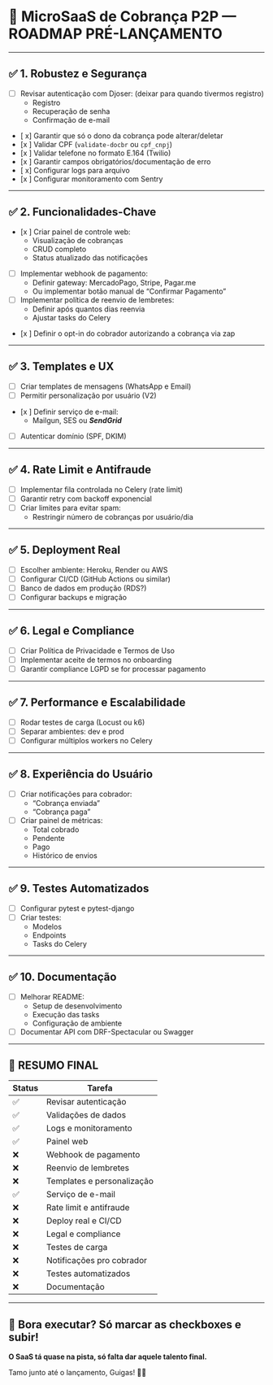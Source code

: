 # 📌 MicroSaaS de Cobrança P2P — ROADMAP PRÉ-LANÇAMENTO

---

## ✅ 1. Robustez e Segurança

- [ ] Revisar autenticação com Djoser: (deixar para quando tivermos registro)
  - Registro
  - Recuperação de senha
  - Confirmação de e-mail
- [ x] Garantir que só o dono da cobrança pode alterar/deletar
- [x ] Validar CPF (`validate-docbr` ou `cpf_cnpj`)
- [x ] Validar telefone no formato E.164 (Twilio)
- [x ] Garantir campos obrigatórios/documentação de erro
- [ x] Configurar logs para arquivo
- [x ] Configurar monitoramento com Sentry

---

## ✅ 2. Funcionalidades-Chave

- [x ] Criar painel de controle web:
  - Visualização de cobranças
  - CRUD completo
  - Status atualizado das notificações
- [ ] Implementar webhook de pagamento:
  - Definir gateway: MercadoPago, Stripe, Pagar.me
  - Ou implementar botão manual de “Confirmar Pagamento”
- [ ] Implementar política de reenvio de lembretes:
  - Definir após quantos dias reenvia
  - Ajustar tasks do Celery
- [x ] Definir o opt-in do cobrador autorizando a cobrança via zap

---

## ✅ 3. Templates e UX

- [ ] Criar templates de mensagens (WhatsApp e Email)
- [ ] Permitir personalização por usuário (V2)
- [x ] Definir serviço de e-mail:
  - Mailgun, SES ou ***SendGrid***
- [ ] Autenticar domínio (SPF, DKIM)

---

## ✅ 4. Rate Limit e Antifraude

- [ ] Implementar fila controlada no Celery (rate limit)
- [ ] Garantir retry com backoff exponencial
- [ ] Criar limites para evitar spam:
  - Restringir número de cobranças por usuário/dia

---

## ✅ 5. Deployment Real

- [ ] Escolher ambiente: Heroku, Render ou AWS
- [ ] Configurar CI/CD (GitHub Actions ou similar)
- [ ] Banco de dados em produção (RDS?)
- [ ] Configurar backups e migração

---

## ✅ 6. Legal e Compliance

- [ ] Criar Política de Privacidade e Termos de Uso
- [ ] Implementar aceite de termos no onboarding
- [ ] Garantir compliance LGPD se for processar pagamento

---

## ✅ 7. Performance e Escalabilidade

- [ ] Rodar testes de carga (Locust ou k6)
- [ ] Separar ambientes: dev e prod
- [ ] Configurar múltiplos workers no Celery

---

## ✅ 8. Experiência do Usuário

- [ ] Criar notificações para cobrador:
  - “Cobrança enviada”
  - “Cobrança paga”
- [ ] Criar painel de métricas:
  - Total cobrado
  - Pendente
  - Pago
  - Histórico de envios

---

## ✅ 9. Testes Automatizados

- [ ] Configurar pytest e pytest-django
- [ ] Criar testes:
  - Modelos
  - Endpoints
  - Tasks do Celery

---

## ✅ 10. Documentação

- [ ] Melhorar README:
  - Setup de desenvolvimento
  - Execução das tasks
  - Configuração de ambiente
- [ ] Documentar API com DRF-Spectacular ou Swagger

---

## 🚀 RESUMO FINAL

| Status | Tarefa                                   |
|---------|-----------------------------------------|
| ✅       | Revisar autenticação                   |
| ✅       | Validações de dados                    |
| ✅       | Logs e monitoramento                   |
| ✅       | Painel web                             |
| ❌       | Webhook de pagamento                   |
| ❌       | Reenvio de lembretes                   |
| ❌       | Templates e personalização             |
| ✅       | Serviço de e-mail                      |
| ❌       | Rate limit e antifraude                |
| ❌       | Deploy real e CI/CD                    |
| ❌       | Legal e compliance                     |
| ❌       | Testes de carga                        |
| ❌       | Notificações pro cobrador              |
| ❌       | Testes automatizados                   |
| ❌       | Documentação                           |

---

## 🚨 Bora executar? Só marcar as checkboxes e subir!  
**O SaaS tá quase na pista, só falta dar aquele talento final.**  

Tamo junto até o lançamento, Guigas! 🚀💥  
